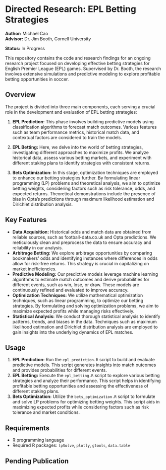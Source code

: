 # Directed Research: EPL Betting Strategies
**Author:** Michael Cao  
**Advisor:** Dr. Jim Booth, Cornell University

**Status:** In Progress

This repository contains the code and research findings for an ongoing research project focused on developing effective betting strategies for English Premier League (EPL) games. Supervised by Dr. Booth, the research involves extensive simulations and predictive modeling to explore profitable betting opportunities in soccer.

## Overview
The project is divided into three main components, each serving a crucial role in the development and evaluation of EPL betting strategies:

1. **EPL Prediction:** This phase involves building predictive models using classification algorithms to forecast match outcomes. Various features such as team performance metrics, historical match data, and contextual factors are considered to train the models.

2. **EPL Betting:** Here, we delve into the world of betting strategies, investigating different approaches to maximize profits. We analyze historical data, assess various betting markets, and experiment with different staking plans to identify strategies with consistent returns.

3. **Bets Optimization:** In this stage, optimization techniques are employed to enhance our betting strategies further. By formulating linear programming (LP) problems and theoretical analysis, we aim to optimize betting weights, considering factors such as risk tolerance, odds, and expected returns. Theoretical demonstrations include the presence of bias in Opta’s predictions through maximum likelihood estimation and Dirichlet distribution analysis.

## Key Features
- **Data Acquisition:** Historical odds and match data are obtained from reliable sources, such as football-data.co.uk and Opta predictions. We meticulously clean and preprocess the data to ensure accuracy and reliability in our analysis.
- **Arbitrage Betting:** We explore arbitrage opportunities by comparing bookmakers' odds and identifying instances where differences in odds allow for risk-free returns. This strategy is crucial in capitalizing on market inefficiencies.
- **Predictive Modeling:** Our predictive models leverage machine learning algorithms to estimate match outcomes and derive probabilities for different events, such as win, lose, or draw. These models are continuously refined and evaluated to improve accuracy.
- **Optimization Techniques:** We utilize mathematical optimization techniques, such as linear programming, to optimize our betting strategies. By formulating and solving optimization problems, we aim to maximize expected profits while managing risks effectively.
- **Statistical Analysis:** We conduct thorough statistical analysis to identify patterns, trends, and biases in the data. Techniques such as maximum likelihood estimation and Dirichlet distribution analysis are employed to gain insights into the underlying dynamics of EPL matches.

## Usage
1. **EPL Prediction:** Run the `epl_prediction.R` script to build and evaluate predictive models. This script generates insights into match outcomes and provides probabilities for different events.
2. **EPL Betting:** Execute the `epl_betting.R` script to explore various betting strategies and analyze their performance. This script helps in identifying profitable betting opportunities and assessing the effectiveness of different staking plans.
3. **Bets Optimization:** Utilize the `bets_optimization.R` script to formulate and solve LP problems for optimizing betting weights. This script aids in maximizing expected profits while considering factors such as risk tolerance and market conditions.

## Requirements
- R programming language
- Required R packages: `lpSolve`, `plotly`, `gtools`, `data.table`

## Pending Publication

